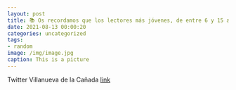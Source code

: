 ```yaml
---
layout: post
title: 📚 Os recordamos que los lectores más jóvenes, de entre 6 y 15 años, aún están a tiempo de participar en el "Pasaporte Lector", e...
date: 2021-08-13 00:00:20
categories: uncategorized
tags:
- random
image: /img/image.jpg
caption: This is a picture
---
```

Twitter Villanueva de la Cañada [link](https://twitter.com/AytoVDLCanada/status/1425787204132085763)
